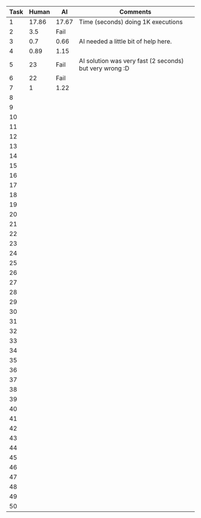 | Task | Human | AI    | Comments |
|------|-------|-------|----------|
| 1    | 17.86 | 17.67 | Time (seconds) doing 1K executions |
| 2    | 3.5   | Fail  |          |
| 3    | 0.7   | 0.66  | AI needed a little bit of help here. |
| 4    | 0.89  | 1.15  |          |
| 5    | 23    | Fail  | AI solution was very fast (2 seconds) but very wrong :D |
| 6    | 22    | Fail  |          |
| 7    | 1     | 1.22  |          |
| 8    |       |       |          |
| 9    |       |       |          |
| 10   |       |       |          |
| 11   |       |       |          |
| 12   |       |       |          |
| 13   |       |       |          |
| 14   |       |       |          |
| 15   |       |       |          |
| 16   |       |       |          |
| 17   |       |       |          |
| 18   |       |       |          |
| 19   |       |       |          |
| 20   |       |       |          |
| 21   |       |       |          |
| 22   |       |       |          |
| 23   |       |       |          |
| 24   |       |       |          |
| 25   |       |       |          |
| 26   |       |       |          |
| 27   |       |       |          |
| 28   |       |       |          |
| 29   |       |       |          |
| 30   |       |       |          |
| 31   |       |       |          |
| 32   |       |       |          |
| 33   |       |       |          |
| 34   |       |       |          |
| 35   |       |       |          |
| 36   |       |       |          |
| 37   |       |       |          |
| 38   |       |       |          |
| 39   |       |       |          |
| 40   |       |       |          |
| 41   |       |       |          |
| 42   |       |       |          |
| 43   |       |       |          |
| 44   |       |       |          |
| 45   |       |       |          |
| 46   |       |       |          |
| 47   |       |       |          |
| 48   |       |       |          |
| 49   |       |       |          |
| 50   |       |       |          |
